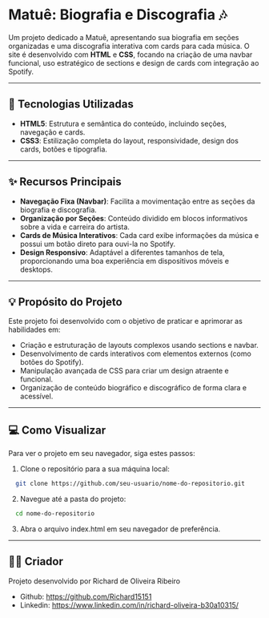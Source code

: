 # Matuê: Biografia e Discografia 🎶

Um projeto dedicado a Matuê, apresentando sua biografia em seções organizadas e uma discografia interativa com cards para cada música. O site é desenvolvido com **HTML** e **CSS**, focando na criação de uma navbar funcional, uso estratégico de sections e design de cards com integração ao Spotify.

---

## 🚀 Tecnologias Utilizadas

- **HTML5**: Estrutura e semântica do conteúdo, incluindo seções, navegação e cards.
- **CSS3**: Estilização completa do layout, responsividade, design dos cards, botões e tipografia.

---

## ✨ Recursos Principais

- **Navegação Fixa (Navbar)**: Facilita a movimentação entre as seções da biografia e discografia.
- **Organização por Seções**: Conteúdo dividido em blocos informativos sobre a vida e carreira do artista.
- **Cards de Música Interativos**: Cada card exibe informações da música e possui um botão direto para ouvi-la no Spotify.
- **Design Responsivo**: Adaptável a diferentes tamanhos de tela, proporcionando uma boa experiência em dispositivos móveis e desktops.

---

## 💡 Propósito do Projeto

Este projeto foi desenvolvido com o objetivo de praticar e aprimorar as habilidades em:
- Criação e estruturação de layouts complexos usando sections e navbar.
- Desenvolvimento de cards interativos com elementos externos (como botões do Spotify).
- Manipulação avançada de CSS para criar um design atraente e funcional.
- Organização de conteúdo biográfico e discográfico de forma clara e acessível.

---

## 💻 Como Visualizar
Para ver o projeto em seu navegador, siga estes passos:

1. Clone o repositório para a sua máquina local:

```Bash
  git clone https://github.com/seu-usuario/nome-do-repositorio.git
```

2. Navegue até a pasta do projeto:

```Bash
  cd nome-do-repositorio
```

3. Abra o arquivo index.html em seu navegador de preferência.

---

## 👨‍💻 Criador
Projeto desenvolvido por Richard de Oliveira Ribeiro
- Github: https://github.com/Richard15151
- Linkedin: https://www.linkedin.com/in/richard-oliveira-b30a10315/
